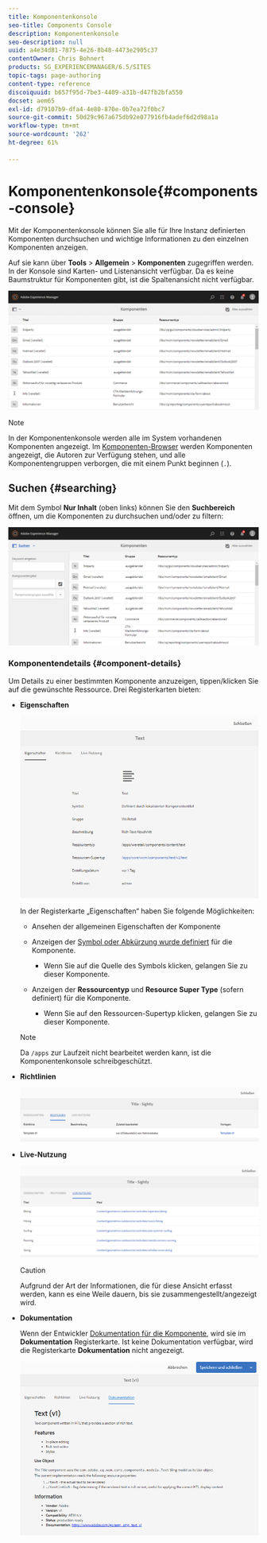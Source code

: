 ```yaml
---
title: Komponentenkonsole
seo-title: Components Console
description: Komponentenkonsole
seo-description: null
uuid: a4e34d81-7875-4e26-8b48-4473e2905c37
contentOwner: Chris Bohnert
products: SG_EXPERIENCEMANAGER/6.5/SITES
topic-tags: page-authoring
content-type: reference
discoiquuid: b657f95d-7be3-4409-a31b-d47fb2bfa550
docset: aem65
exl-id: d79107b9-dfa4-4e80-870e-0b7ea72f0bc7
source-git-commit: 50d29c967a675db92e077916fb4adef6d2d98a1a
workflow-type: tm+mt
source-wordcount: '262'
ht-degree: 61%

---
```


# Komponentenkonsole{#components-console}

Mit der Komponentenkonsole können Sie alle für Ihre Instanz definierten Komponenten durchsuchen und wichtige Informationen zu den einzelnen Komponenten anzeigen.

Auf sie kann über **Tools** > **Allgemein** > **Komponenten** zugegriffen werden. In der Konsole sind Karten- und Listenansicht verfügbar. Da es keine Baumstruktur für Komponenten gibt, ist die Spaltenansicht nicht verfügbar.

![screen-shot_2019-03-05at113145](assets/screen-shot_2019-03-05at113145.png)

>[!NOTE]
>
>In der Komponentenkonsole werden alle im System vorhandenen Komponenten angezeigt. Im [Komponenten-Browser](/help/sites-authoring/author-environment-tools.md#components-browser) werden Komponenten angezeigt, die Autoren zur Verfügung stehen, und alle Komponentengruppen verborgen, die mit einem Punkt beginnen (`.`).

## Suchen {#searching}

Mit dem Symbol **Nur Inhalt** (oben links) können Sie den **Suchbereich** öffnen, um die Komponenten zu durchsuchen und/oder zu filtern:

![screen-shot_2019-03-05at113251](assets/screen-shot_2019-03-05at113251.png)

### Komponentendetails {#component-details}

Um Details zu einer bestimmten Komponente anzuzeigen, tippen/klicken Sie auf die gewünschte Ressource. Drei Registerkarten bieten:

* **Eigenschaften**

  ![screen_shot_2018-03-27at165847](assets/screen_shot_2018-03-27at165847.png)

  In der Registerkarte „Eigenschaften“ haben Sie folgende Möglichkeiten:

   * Ansehen der allgemeinen Eigenschaften der Komponente
   * Anzeigen der [Symbol oder Abkürzung wurde definiert](/help/sites-developing/components-basics.md#component-icon-in-touch-ui) für die Komponente.

      * Wenn Sie auf die Quelle des Symbols klicken, gelangen Sie zu dieser Komponente.

   * Anzeigen der **Ressourcentyp** und **Resource Super Type** (sofern definiert) für die Komponente.

      * Wenn Sie auf den Ressourcen-Supertyp klicken, gelangen Sie zu dieser Komponente.

  >[!NOTE]
  >
  >Da `/apps` zur Laufzeit nicht bearbeitet werden kann, ist die Komponentenkonsole schreibgeschützt.

* **Richtlinien**

  ![Richtlinien](assets/chlimage_1-169.png)

* **Live-Nutzung**

  ![Live-Nutzung](assets/chlimage_1-170.png)

  >[!CAUTION]
  >
  >Aufgrund der Art der Informationen, die für diese Ansicht erfasst werden, kann es eine Weile dauern, bis sie zusammengestellt/angezeigt wird.

* **Dokumentation**

  Wenn der Entwickler [Dokumentation für die Komponente](/help/sites-developing/developing-components.md#documenting-your-component), wird sie im **Dokumentation** Registerkarte. Ist keine Dokumentation verfügbar, wird die Registerkarte **Dokumentation** nicht angezeigt.

  ![Dokumentation](assets/chlimage_1-171.png)
